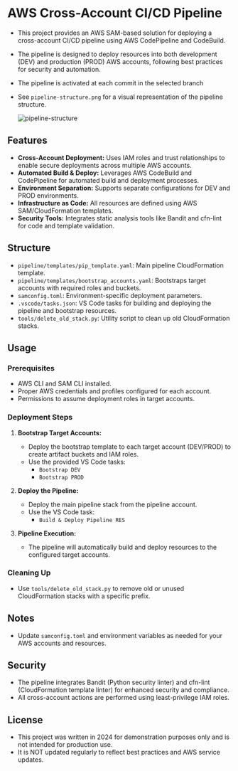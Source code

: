 # AWS Cross-Account CI/CD Pipeline
- This project provides an AWS SAM-based solution for deploying a cross-account CI/CD pipeline using AWS CodePipeline and CodeBuild. 
- The pipeline is designed to deploy resources into both development (DEV) and production (PROD) AWS accounts, following best practices for security and automation.
- The pipeline is activated at each commit in the selected branch
- See `pipeline-structure.png` for a visual representation of the pipeline structure.

  ![pipeline-structure](https://github.com/user-attachments/assets/e712eadc-00d0-430e-81f9-be26576f61ca)


## Features

- **Cross-Account Deployment:** Uses IAM roles and trust relationships to enable secure deployments across multiple AWS accounts.
- **Automated Build & Deploy:** Leverages AWS CodeBuild and CodePipeline for automated build and deployment processes.
- **Environment Separation:** Supports separate configurations for DEV and PROD environments.
- **Infrastructure as Code:** All resources are defined using AWS SAM/CloudFormation templates.
- **Security Tools:** Integrates static analysis tools like Bandit and cfn-lint for code and template validation.

## Structure

- `pipeline/templates/pip_template.yaml`: Main pipeline CloudFormation template.
- `pipeline/templates/bootstrap_accounts.yaml`: Bootstraps target accounts with required roles and buckets.
- `samconfig.toml`: Environment-specific deployment parameters.
- `.vscode/tasks.json`: VS Code tasks for building and deploying the pipeline and bootstrap resources.
- `tools/delete_old_stack.py`: Utility script to clean up old CloudFormation stacks.

## Usage

### Prerequisites

- AWS CLI and SAM CLI installed.
- Proper AWS credentials and profiles configured for each account.
- Permissions to assume deployment roles in target accounts.

### Deployment Steps

1. **Bootstrap Target Accounts:**
   - Deploy the bootstrap template to each target account (DEV/PROD) to create artifact buckets and IAM roles.
   - Use the provided VS Code tasks:  
     - `Bootstrap DEV`
     - `Bootstrap PROD`

2. **Deploy the Pipeline:**
   - Deploy the main pipeline stack from the pipeline account.
   - Use the VS Code task:  
     - `Build & Deploy Pipeline RES`

3. **Pipeline Execution:**
   - The pipeline will automatically build and deploy resources to the configured target accounts.

### Cleaning Up
- Use `tools/delete_old_stack.py` to remove old or unused CloudFormation stacks with a specific prefix.

## Notes
- Update `samconfig.toml` and environment variables as needed for your AWS accounts and resources.

## Security
- The pipeline integrates Bandit (Python security linter) and cfn-lint (CloudFormation template linter) for enhanced security and compliance.
- All cross-account actions are performed using least-privilege IAM roles.

## License
- This project was written in 2024 for demonstration purposes only and is not intended for production use. 
- It is NOT updated regularly to reflect best practices and AWS service updates. 



